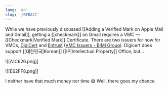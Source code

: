 ```yaml
---
lang: 'en'
slug: '/BEBA2C'
---
```


While we have previously discussed [[Adding a Verified Mark on Apple Mail and Gmail]], getting a [[checkmark]] on Gmail requires a VMC — [[Checkmark|Verified Mark]] Certificate. There are two issuers for now for VMCs, [DigiCert](https://www.digicert.com/tls-ssl/verified-mark-certificates) and [Entrust](https://www.entrust.com/digital-security/certificate-solutions/products/digital-certificates/verified-mark-certificates) ([VMC Issuers - BIMI Group](https://bimigroup.org/vmc-issuers/)). Digicert does support [[대한민국|Korean]] [[IP|Intellectual Property]] Office, but...

![[A1C626.png]]

![[E62FF8.png]]

I neither have that much money nor time 😅 Well, there goes my chance.
